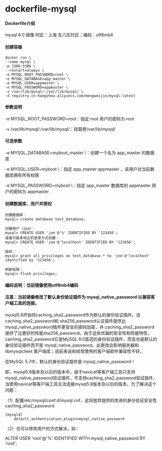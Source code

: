 # dockerfile-mysql

#### Dockerfile介绍
  mysql 8.0 镜像 时区：上海 东八区时区；编码：utf8mb4

#### 创建容器
```
docker run \
--name mysql \
-p 3306:3306 \
--restart=always \
-e MYSQL_ROOT_PASSWORD=root \
-e MYSQL_DATABASE=app_master \
-e MYSQL_USER=appmaster \
-e MYSQL_PASSWORD=appmaster \
-v /var/lib/mysql/:/var/lib/mysql/ \
-d registry.cn-hangzhou.aliyuncs.com/mengweijin/mysql:latest
```
  
#### 参数说明
-e MYSQL_ROOT_PASSWORD=root：指定 root 用户的密码为 root

-v /var/lib/mysql/:/var/lib/mysql/：挂载卷/var/lib/mysql/

#### 可选参数
-e MYSQL_DATABASE=myboot_master \：创建一个名为 app_master 的数据库

-e MYSQL_USER=myboot \：指定 app_master  appmaster ，该用户对当前数据库拥有所有权限

-e MYSQL_PASSWORD=myboot \：指定 app_master 数据库的 appmaster 用户的密码为 appmaster

#### 创建数据库、用户并授权
```
创建数据库：
mysql> create database test_database;

创建用户（joe）：
mysql> CREATE USER 'joe'@'%' IDENTIFIED BY '123456';
或者只能本地主机登录方式创建：
mysql> CREATE USER 'joe'@'localhost' IDENTIFIED BY '123456';

授权：
mysql> grant all privileges on test_database.* to 'joe'@'localhost' identified by '123456';

刷新权限：
mysql> flush privileges;
```

#### 编码说明：当前镜像使用utf8mb4编码

#### 注意：当前镜像修改了默认身份验证插件为 mysql_native_password 以兼容客户端工具的连接。

mysql5.8开始将caching_sha2_password作为默认的身份验证插件。该caching_sha2_password和 sha256_password认证插件提供比mysql_native_password插件更安全的密码加密，并 caching_sha2_password提供了比更好的性能sha256_password。由于这些优越的安全性和性能特性，caching_sha2_password它是MySQL 8.0首选的身份验证插件，而且也是默认的身份验证插件而不是 mysql_native_password。此更改会影响服务器和libmysqlclient 客户端库；目前来说和经常使用的客户端软件兼容性不好。

在MySQL 5.7中，默认的身份验证插件是 mysql_native_password！

即，mysql5.8版本及以后的版本中，由于navicat等客户端工具只支持mysql_native_password验证插件，不支持caching_sha2_password验证插件，当使用navicat等客户端工具无法连接mysql5.8版本及以后的版本，为了解决这个问题：

（1）配置/etc/mysql/conf.d/mysql.cnf，这将放弃提供的改进的身份验证安全性 caching_sha2_password
```
[mysqld]
    default_authentication_plugin=mysql_native_password
```
（2）也可以修改用户的方式解决，如：

 ALTER USER 'root'@'%' IDENTIFIED WITH mysql_native_password BY 'root';

